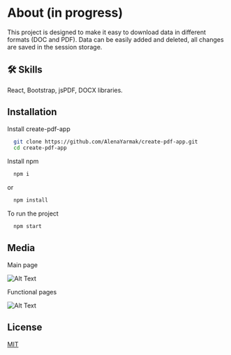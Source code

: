 # About (in progress)

This project is designed to make it easy to download data in different formats (DOC and PDF). Data can be easily added and deleted, all changes are saved in the session storage.


## 🛠 Skills
React, Bootstrap, jsPDF, DOCX libraries.


## Installation

Install create-pdf-app

```bash
  git clone https://github.com/AlenaYarmak/create-pdf-app.git
  cd create-pdf-app
```

Install npm

```bash
  npm i
```
or
```bash
  npm install
```

To run the project

```bash
  npm start
```
   
## Media

Main page

![Alt Text](https://i.giphy.com/media/v1.Y2lkPTc5MGI3NjExZzRpM2g5ZzNzNGhiMjF0c3J1b3Z5amlrMm8zYXNpOWFjOHFhOXFtNiZlcD12MV9pbnRlcm5hbF9naWZfYnlfaWQmY3Q9Zw/KL6rEx7K75r2YxgbKE/giphy.gif)

Functional pages

![Alt Text](https://i.giphy.com/media/v1.Y2lkPTc5MGI3NjExN3ZzNjUyN2k5aXR5eGhiYW92eGE1bGVyd29oMDRpZzN5c2N0MW00MyZlcD12MV9pbnRlcm5hbF9naWZfYnlfaWQmY3Q9Zw/Qf8aniTzk6i6yypi3E/giphy.gif)

## License

[MIT](https://choosealicense.com/licenses/mit/)